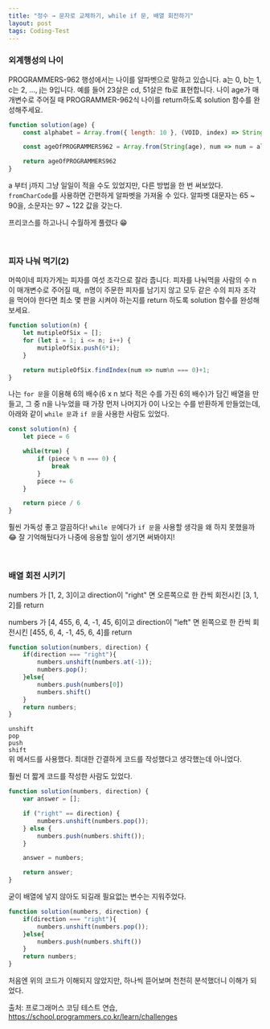 ```yaml
---
title: "정수 → 문자로 교체하기, while if 문, 배열 회전하기"
layout: post
tags: Coding-Test
---
```



### 외계행성의 나이
PROGRAMMERS-962 행성에서는 나이를 알파벳으로 말하고 있습니다. a는 0, b는 1, c는 2, ..., j는 9입니다. 
예를 들어 23살은 cd, 51살은 fb로 표현합니다. 나이 age가 매개변수로 주어질 때 PROGRAMMER-962식 나이를 return하도록 solution 함수를 완성해주세요.











```jsx
function solution(age) {
    const alphabet = Array.from({ length: 10 }, (VOID, index) => String.fromCharCode(index + 97));

    const ageOfPROGRAMMERS962 = Array.from(String(age), num => num = alphabet[num]).join("");

    return ageOfPROGRAMMERS962
}
```

a 부터 j까지 그냥 일일이 적을 수도 있었지만, 다른 방법을 한 번 써보았다.
`fromCharCode`를 사용하면 간편하게 알파벳을 가져올 수 있다.
알파벳 대문자는 65 ~ 90을, 소문자는 97 ~ 122 값을 갖는다.

프리코스를 하고나니 수월하게 풀렸다 😁

<br>

### 피자 나눠 먹기(2)
머쓱이네 피자가게는 피자를 여섯 조각으로 잘라 줍니다. 
피자를 나눠먹을 사람의 수 n이 매개변수로 주어질 때, 
n명이 주문한 피자를 남기지 않고 모두 같은 수의 피자 조각을 먹어야 한다면
최소 몇 판을 시켜야 하는지를 return 하도록 solution 함수를 완성해보세요.

```jsx
function solution(n) {
    let mutipleOfSix = [];
    for (let i = 1; i <= n; i++) {
        mutipleOfSix.push(6*i);
    }

    return mutipleOfSix.findIndex(num => num%n === 0)+1;
}
```
나는 `for 문`을 이용해 6의 배수(6 x n 보다 적은 수를 가진 6의 배수)가 담긴 배열을 만들고,
그 중 n을 나누었을 때 가장 먼저 나머지가 0이 나오는 수를 반환하게 만들었는데,
아래와 같이 `while 문`과 `if 문`을 사용한 사람도 있었다.

```jsx
const solution(n) {
    let piece = 6

    while(true) {
        if (piece % n === 0) {
            break
        }
        piece += 6
    }

    return piece / 6
}
```
훨씬 가독성 좋고 깔끔하다! `while 문`에다가 `if 문`을 사용할 생각을 왜 하지 못했을까😂
잘 기억해뒀다가 나중에 응용할 일이 생기면 써봐야지!

<br>

### 배열 회전 시키기
numbers 가 [1, 2, 3]이고 direction이 "right" 면 오른쪽으로 한 칸씩 회전시킨 [3, 1, 2]를 return

numbers 가 [4, 455, 6, 4, -1, 45, 6]이고 direction이 "left" 면 왼쪽으로 한 칸씩 회전시킨 [455, 6, 4, -1, 45, 6, 4]를 return

```jsx
function solution(numbers, direction) {
    if(direction === "right"){
        numbers.unshift(numbers.at(-1));
        numbers.pop();     
    }else{
        numbers.push(numbers[0])
        numbers.shift()
    }
    return numbers;
}
```

`unshift` <br>
`pop` <br>
`push` <br>
`shift` <br>
위 메서드를 사용했다. 최대한 간결하게 코드를 작성했다고 생각했는데 아니었다.

훨씬 더 짧게 코드를 작성한 사람도 있었다.

```jsx
function solution(numbers, direction) {
    var answer = [];

    if ("right" == direction) {
        numbers.unshift(numbers.pop());
    } else {
        numbers.push(numbers.shift());
    }

    answer = numbers;

    return answer;
}
```

굳이 배열에 넣지 않아도 되길래 필요없는 변수는 지워주었다.
```jsx
function solution(numbers, direction) {
    if(direction === "right"){
        numbers.unshift(numbers.pop());     
    }else{
        numbers.push(numbers.shift())
    }
    return numbers;
}
```
처음엔 위의 코드가 이해되지 않았지만, 하나씩 뜯어보며 천천히 분석했더니 이해가 되었다.


출처: 프로그래머스 코딩 테스트 연습, https://school.programmers.co.kr/learn/challenges
